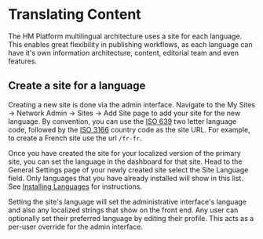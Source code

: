 # Translating Content

The HM Platform multilingual architecture uses a site for each language. This enables great flexibility in publishing workflows, as each language can have it's own information architecture, content, editorial team and even features.

## Create a site for a language

Creating a new site is done via the admin interface. Navigate to the My Sites -> Network Admin -> Sites -> Add Site page to add your site for the new language. By convention, you can use the [ISO 639](https://en.wikipedia.org/wiki/ISO_639) two letter language code, followed by the [ISO 3166](https://en.wikipedia.org/wiki/ISO_3166) country code as the site URL. For example, to create a French site use the url `/fr-fr`.

Once you have created the site for your localized version of the primary site, you can set the language in the dashboard for that site. Head to the General Settings page of your newly created site select the Site Language field. Only languages that you have already installed will show in this list. See [Installing Languages](installing-languages.md) for instructions.

Setting the site's language will set the administrative interface's language and also any localized strings that show on the front end. Any user can optionally set their preferred language by editing their profile. This acts as a per-user override for the admin interface.
